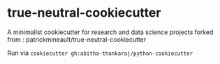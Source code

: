 # true-neutral-cookiecutter
A minimalist cookiecutter for research and data science projects
forked from : patrickmineault/true-neutral-cookiecutter

Run via `cookiecutter gh:abitha-thankaraj/python-cookiecutter`
